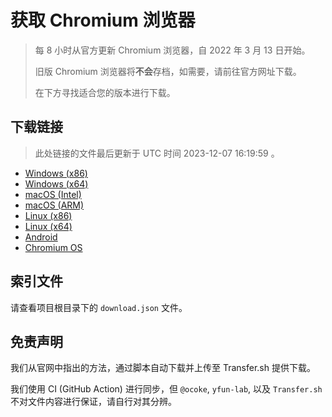 # 获取 Chromium 浏览器

> 每 8 小时从官方更新 Chromium 浏览器，自 2022 年 3 月 13 日开始。
> 
> 旧版 Chromium 浏览器将**不会**存档，如需要，请前往官方网址下载。
>
> 在下方寻找适合您的版本进行下载。

## 下载链接

> 此处链接的文件最后更新于 UTC 时间 2023-12-07 16:19:59
。

- [Windows (x86)](https://transfer.sh/7X2o2aD4Vh/Win.zip)
- [Windows (x64)](https://transfer.sh/TmSk8izSox/Win_x64.zip)
- [macOS (Intel)](https://transfer.sh/du0M0sQaRJ/Mac.zip)
- [macOS (ARM)](https://transfer.sh/bkIaaW8BG4/Mac_Arm.zip)
- [Linux (x86)](https://transfer.sh/Rngt4jIWRF/Linux.zip)
- [Linux (x64)](https://transfer.sh/CFXtuF4rA6/Linux_x64.zip)
- [Android](https://transfer.sh/RxVKN5XMRR/Android.zip)
- [Chromium OS](https://transfer.sh/2bku03QoeP/Linux_ChromiumOS_Full.zip)

## 索引文件

请查看项目根目录下的 `download.json` 文件。

## 免责声明

我们从官网中指出的方法，通过脚本自动下载并上传至 Transfer.sh 提供下载。

我们使用 CI (GitHub Action) 进行同步，但 `@ocoke`, `yfun-lab`, 以及 `Transfer.sh` 不对文件内容进行保证，请自行对其分辨。
